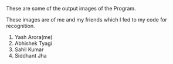 
These are some of the output images of the Program.

These images are of me and my friends which I fed to my code for recognition.
1. Yash Arora(me)
2. Abhishek Tyagi
3. Sahil Kumar
4. Siddhant Jha
